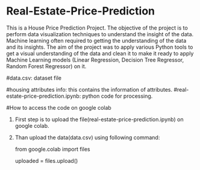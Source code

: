 # Real-Estate-Price-Prediction
This is a House Price Prediction Project. The objective of the project is to perform data visualization techniques to understand the insight of the data. Machine learning often required to getting the understanding of the data and its insights. The aim of the  project was to apply various Python tools to get a visual understanding of the data and clean it to make it ready to apply Machine Learning models (Linear Regression, Decision Tree Regressor, Random Forest Regressor) on it.


#data.csv: dataset file

#housing attributes info: this contains the information of attributes.
#real-estate-price-prediction.ipynb: python code for processing.

#How to access the code on google colab
1) First step is to upload the file(real-estate-price-prediction.ipynb) on google colab.
2) Than upload the data(data.csv) using following command:
    
    from google.colab import files
    
    uploaded = files.upload() 
